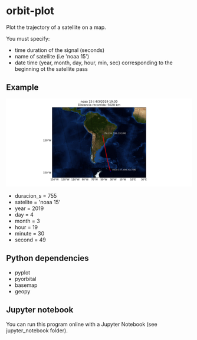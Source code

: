# orbit-plot
Plot the trajectory of a satellite on a map.

You must specify:

- time duration of the signal (seconds)
- name of satellite (i.e 'noaa 15')
- date time (year, month, day, hour, min, sec) corresponding to the beginning ot the satellite pass

## Example
![alt text](https://github.com/gobelc/orbit-plot/blob/master/img/example.png)

- duracion_s = 755
- satelite = 'noaa 15'
- year = 2019
- day = 4
- month = 3
- hour = 19
- minute = 30
- second = 49

## Python dependencies
- pyplot
- pyorbital
- basemap
- geopy

## Jupyter notebook
You can run this program online with a Jupyter Notebook (see jupyter_notebook folder).
